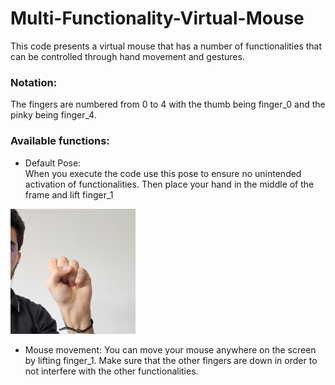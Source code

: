 # Multi-Functionality-Virtual-Mouse
This code presents a virtual mouse that has a number of functionalities that can be controlled through hand movement and gestures.

### Notation:
The fingers are numbered from 0 to 4 with the thumb being finger_0 and the pinky being finger_4.

### Available functions:
- Default Pose: <br>
When you execute  the code use this pose to ensure no unintended activation of functionalities. Then place your hand in the middle of the frame and lift finger_1 
<img src="/assets/images/Default_Pose.jpg" width="200">

- Mouse movement: You can move your mouse anywhere on the screen by lifting finger_1. Make sure that the other fingers are down in order to not interfere with the other functionalities.
